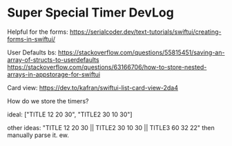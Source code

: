 #  Super Special Timer DevLog

Helpful for the forms:
https://serialcoder.dev/text-tutorials/swiftui/creating-forms-in-swiftui/

User Defaults bs:
https://stackoverflow.com/questions/55815451/saving-an-array-of-structs-to-userdefaults
https://stackoverflow.com/questions/63166706/how-to-store-nested-arrays-in-appstorage-for-swiftui

Card view:
https://dev.to/kafran/swiftui-list-card-view-2da4

How do we store the timers?

ideal:
["TITLE 12 20 30", "TITLE2 30 10 30"]

other ideas:
"TITLE 12 20 30 || TITLE2 30 10 30 || TITLE3 60 32 22"
then manually parse it. ew.
